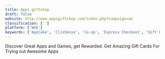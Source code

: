 ```yaml
---
title: Apps giftshop
draft: false 
website: http://www.appsgiftshop.com/index.php?campaign=aa
classification: ['']
platform: ['Web']
keywords: ['AppCake', 'ClixSense', 'Co-op', 'Express Checkout', 'Gift Hunter Club', 'GiftCardBin', 'Gyft', 'PointsPrizes', 'PrizeRebel', 'Qmee', 'Qualtrics Research Core', 'Raise', 'Snipp', 'Starbucks Card', 'Swagbucks', 'appgreedy', 'vShare Market']
---
```

Discover Great Apps and Games, get Rewarded. Get Amazing Gift Cards For Trying out Awesome Apps